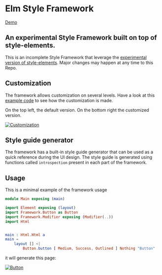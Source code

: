 # Elm Style Framework

[Demo](https://lucamug.github.io/elm-style-framework/)

## An experimental Style Framework built on top of style-elements.

This is an incomplete Style Framework that leverage the [experimental version of style-elements](http://package.elm-lang.org/packages/mdgriffith/stylish-elephants/latest). Major changes may happen at any time to this Repo.

## Customization

The framework allows customization on several levels. Have a look at this [example code](https://github.com/lucamug/elm-style-framework/tree/master/examples/exampleCustomized/src) to see how the customization is made.

On the top left, the default version. On the bottom right the customized version.

[![Customization](http://guupa.com/elm-style-framework/images/framework-customizations.png)](http://guupa.com/elm-style-framework/)

## Style guide generator

The framework has a built-in style guide generator that can be used as a quick reference during the UI design. The style guide is generated using functions called `introspection` present in each part of the framework.

## Usage

This is a minimal example of the framework usage
```elm
module Main exposing (main)

import Element exposing (layout)
import Framework.Button as Button
import Framework.Modifier exposing (Modifier(..))
import Html


main : Html.Html a
main =
    layout [] <|
        Button.button [ Medium, Success, Outlined ] Nothing "Button"
```
it will generate this page:

[![Button](http://guupa.com/elm-style-framework/images/framework-button-example.png.png)](http://guupa.com/elm-style-framework/exampleButton.html)
